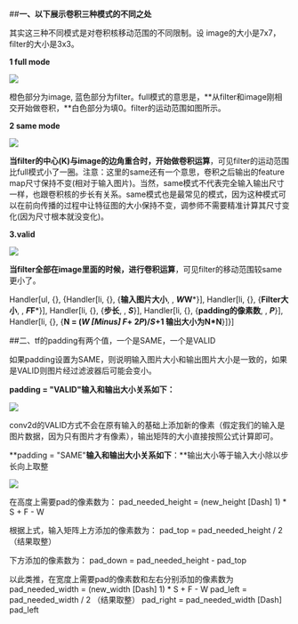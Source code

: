 ##**一、以下展示卷积三种模式的不同之处**

其实这三种不同模式是对卷积核移动范围的不同限制。设 image的大小是7x7，filter的大小是3x3。

**1 full mode**

![](https://pic4.zhimg.com/v2-1e4dd2f22ad884ef8b142869dfe19d6b_b.jpg)

橙色部分为image, 蓝色部分为filter。full模式的意思是，**从filter和image刚相交开始做卷积，**白色部分为填0。filter的运动范围如图所示。

**2 same mode**

![](https://pic4.zhimg.com/v2-080521c3a55393fb3f4d90c92eeb744b_b.jpg)

**当filter的中心(K)与image的边角重合时，开始做卷积运算**，可见filter的运动范围比full模式小了一圈。注意：这里的same还有一个意思，卷积之后输出的feature map尺寸保持不变(相对于输入图片)。当然，same模式不代表完全输入输出尺寸一样，也跟卷积核的步长有关系。same模式也是最常见的模式，因为这种模式可以在前向传播的过程中让特征图的大小保持不变，调参师不需要精准计算其尺寸变化(因为尺寸根本就没变化)。

**3.valid**

![](https://pic4.zhimg.com/v2-3a0dcec25b7e92e35b47141b725bb80f_b.jpg)

**当filter全部在image里面的时候，进行卷积运算**，可见filter的移动范围较same更小了。

Handler[ul, {}, {Handler[li, {}, {**输入图片大小**,  , ***W*W***}], Handler[li, {}, {**Filter大小**,  , ***F*F***}], Handler[li, {}, {**步长**,  , ***S***}], Handler[li, {}, {**padding的像素数**,  , ***P***}], Handler[li, {}, {**N = (*W \[Minus] F*+ 2*P*)/*S*+1 输出大小为N*N**}]}]

##二、tf的padding有两个值，一个是SAME，一个是VALID

如果padding设置为SAME，则说明输入图片大小和输出图片大小是一致的，如果是VALID则图片经过滤波器后可能会变小。

**padding = "VALID"输入和输出大小关系如下：**

![](https://pic1.zhimg.com/v2-576d38a52f35776def0ce4e9aac98ca8_b.jpg)

conv2d的VALID方式不会在原有输入的基础上添加新的像素（假定我们的输入是图片数据，因为只有图片才有像素），输出矩阵的大小直接按照公式计算即可。

**padding = "SAME"**输入和输出大小关系如下**：**输出大小等于输入大小除以步长向上取整

![](https://pic2.zhimg.com/v2-6b839f0858031fca634ddba280747e09_b.jpg)

在高度上需要pad的像素数为：
pad_needed_height = (new_height \[Dash] 1) * S + F - W

根据上式，输入矩阵上方添加的像素数为：
pad_top = pad_needed_height / 2 （结果取整）

下方添加的像素数为：
pad_down = pad_needed_height - pad_top

以此类推，在宽度上需要pad的像素数和左右分别添加的像素数为
pad_needed_width = (new_width \[Dash] 1) * S + F - W
pad_left = pad_needed_width / 2 （结果取整）
pad_right = pad_needed_width \[Dash] pad_left